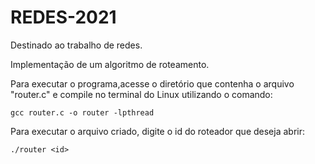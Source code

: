 # REDES-2021

Destinado ao trabalho de redes.

Implementação de um algoritmo de roteamento.

Para executar o programa,acesse o diretório que contenha o arquivo "router.c" e compile no terminal do Linux utilizando o comando:

	gcc router.c -o router -lpthread
	

Para executar o arquivo criado, digite o id do roteador que deseja abrir:

	./router <id>
	



